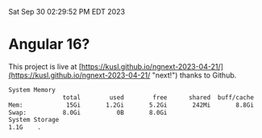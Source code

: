 Sat Sep 30 02:29:52 PM EDT 2023

# Angular 16?


This project is live at [https://kusl.github.io/ngnext-2023-04-21/](https://kusl.github.io/ngnext-2023-04-21/ "next!") thanks to Github.

```bash
System Memory
               total        used        free      shared  buff/cache   available
Mem:            15Gi       1.2Gi       5.2Gi       242Mi       8.8Gi        13Gi
Swap:          8.0Gi          0B       8.0Gi
System Storage
1.1G	.
```
```bash
